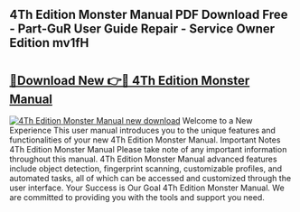 ## 4Th Edition Monster Manual PDF Download Free - Part-GuR User Guide Repair - Service Owner Edition mv1fH

# <h2><a href="http://bc2838.oget.top/?id=4Th+Edition+Monster+Manual">🔗Download New 👉🔴 4Th Edition Monster Manual</a></h2>

[![4Th Edition Monster Manual new download](https://i.imgur.com/5g1atiW.png)](http://bc2838.oget.top/?id=4Th+Edition+Monster+Manual)
Welcome to a New Experience This user manual introduces you to the unique features and functionalities of your new 4Th Edition Monster Manual. Important Notes 4Th Edition Monster Manual Please take note of any important information throughout this manual. 4Th Edition Monster Manual advanced features include object detection, fingerprint scanning, customizable profiles, and automated tasks, all of which can be accessed and customized through the user interface. Your Success is Our Goal 4Th Edition Monster Manual. We are committed to providing you with the tools and support you need.
